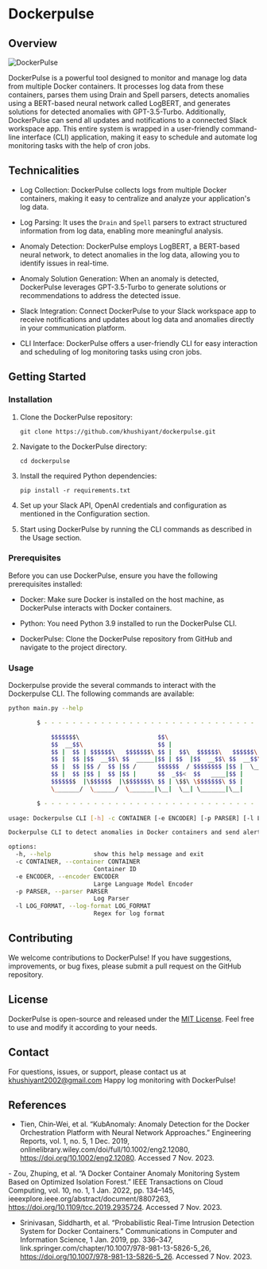 # Dockerpulse

## Overview

![DockerPulse](./static/dockerpulse.png)

DockerPulse is a powerful tool designed to monitor and manage log data from multiple Docker containers. It processes log data from these containers, parses them using Drain and Spell parsers, detects anomalies using a BERT-based neural network called LogBERT, and generates solutions for detected anomalies with GPT-3.5-Turbo. Additionally, DockerPulse can send all updates and notifications to a connected Slack workspace app. This entire system is wrapped in a user-friendly command-line interface (CLI) application, making it easy to schedule and automate log monitoring tasks with the help of cron jobs.

## Technicalities

- Log Collection: DockerPulse collects logs from multiple Docker containers, making it easy to centralize and analyze your application's log data.

- Log Parsing: It uses the `Drain` and `Spell` parsers to extract structured information from log data, enabling more meaningful analysis.

- Anomaly Detection: DockerPulse employs LogBERT, a BERT-based neural network, to detect anomalies in the log data, allowing you to identify issues in real-time.

- Anomaly Solution Generation: When an anomaly is detected, DockerPulse leverages GPT-3.5-Turbo to generate solutions or recommendations to address the detected issue.

- Slack Integration: Connect DockerPulse to your Slack workspace app to receive notifications and updates about log data and anomalies directly in your communication platform.

- CLI Interface: DockerPulse offers a user-friendly CLI for easy interaction and scheduling of log monitoring tasks using cron jobs.


## Getting Started 

### Installation

1. Clone the DockerPulse repository:

   ```shell
   git clone https://github.com/khushiyant/dockerpulse.git
   ```

2. Navigate to the DockerPulse directory:

   ```shell
   cd dockerpulse
   ```

3. Install the required Python dependencies:

   ```shell
   pip install -r requirements.txt
   ```

4. Set up your Slack API, OpenAI credentials and configuration as mentioned in the Configuration section.

5. Start using DockerPulse by running the CLI commands as described in the Usage section.

### Prerequisites

Before you can use DockerPulse, ensure you have the following prerequisites installed:

- Docker: Make sure Docker is installed on the host machine, as DockerPulse interacts with Docker containers.

- Python: You need Python 3.9 installed to run the DockerPulse CLI.

- DockerPulse: Clone the DockerPulse repository from GitHub and navigate to the project directory.

### Usage

Dockerpulse provide the several commands to interact with the Dockerpulse CLI. The following commands are available:

```bash
python main.py --help
```

```bash
        $ - - - - - - - - - - - - - - - - - - - - - - - - - - - - - - - - - - - - - - - - - - - - - - - - - - - - - - $

            $$$$$$$\                      $$\                           $$$$$$$\            $$\
            $$  __$$\                     $$ |                          $$  __$$\           $$ |
            $$ |  $$ | $$$$$$\   $$$$$$$\ $$ |  $$\  $$$$$$\   $$$$$$\  $$ |  $$ |$$\   $$\ $$ | $$$$$$$\  $$$$$$\
            $$ |  $$ |$$  __$$\ $$  _____|$$ | $$  |$$  __$$\ $$  __$$\ $$$$$$$  |$$ |  $$ |$$ |$$  _____|$$  __$$\
            $$ |  $$ |$$ /  $$ |$$ /      $$$$$$  / $$$$$$$$ |$$ |  \__|$$  ____/ $$ |  $$ |$$ |\$$$$$$\  $$$$$$$$ |
            $$ |  $$ |$$ |  $$ |$$ |      $$  _$$<  $$   ____|$$ |      $$ |      $$ |  $$ |$$ | \____$$\ $$   ____|
            $$$$$$$  |\$$$$$$  |\$$$$$$$\ $$ | \$$\ \$$$$$$$\ $$ |      $$ |      \$$$$$$  |$$ |$$$$$$$  |\$$$$$$$\
            \_______/  \______/  \_______|\__|  \__| \_______|\__|      \__|       \______/ \__|\_______/  \_______|

        $ - - - - - - - - - - - - - - - - - - - - - - - - - - - - - - - - - - - - - - - - - - - - - - - - - - - - - - $
    
usage: Dockerpulse CLI [-h] -c CONTAINER [-e ENCODER] [-p PARSER] [-l LOG_FORMAT]

Dockerpulse CLI to detect anomalies in Docker containers and send alerts to Slack and output solution to stdout

options:
  -h, --help            show this help message and exit
  -c CONTAINER, --container CONTAINER
                        Container ID
  -e ENCODER, --encoder ENCODER
                        Large Language Model Encoder
  -p PARSER, --parser PARSER
                        Log Parser
  -l LOG_FORMAT, --log-format LOG_FORMAT
                        Regex for log format
```
## Contributing
We welcome contributions to DockerPulse! If you have suggestions, improvements, or bug fixes, please submit a pull request on the GitHub repository.

## License
DockerPulse is open-source and released under the [MIT License](./LICENSE). Feel free to use and modify it according to your needs.

## Contact
For questions, issues, or support, please contact us at khushiyant2002@gmail.com
Happy log monitoring with DockerPulse! 

## References

- Tien, Chin‐Wei, et al. “KubAnomaly: Anomaly Detection for the Docker Orchestration Platform with Neural Network Approaches.” Engineering Reports, vol. 1, no. 5, 1 Dec. 2019, onlinelibrary.wiley.com/doi/full/10.1002/eng2.12080, https://doi.org/10.1002/eng2.12080. Accessed 7 Nov. 2023.

‌- Zou, Zhuping, et al. “A Docker Container Anomaly Monitoring System Based on Optimized Isolation Forest.” IEEE Transactions on Cloud Computing, vol. 10, no. 1, 1 Jan. 2022, pp. 134–145, ieeexplore.ieee.org/abstract/document/8807263, https://doi.org/10.1109/tcc.2019.2935724. Accessed 7 Nov. 2023.

- ‌Srinivasan, Siddharth, et al. “Probabilistic Real-Time Intrusion Detection System for Docker Containers.” Communications in Computer and Information Science, 1 Jan. 2019, pp. 336–347, link.springer.com/chapter/10.1007/978-981-13-5826-5_26, https://doi.org/10.1007/978-981-13-5826-5_26. Accessed 7 Nov. 2023.

‌